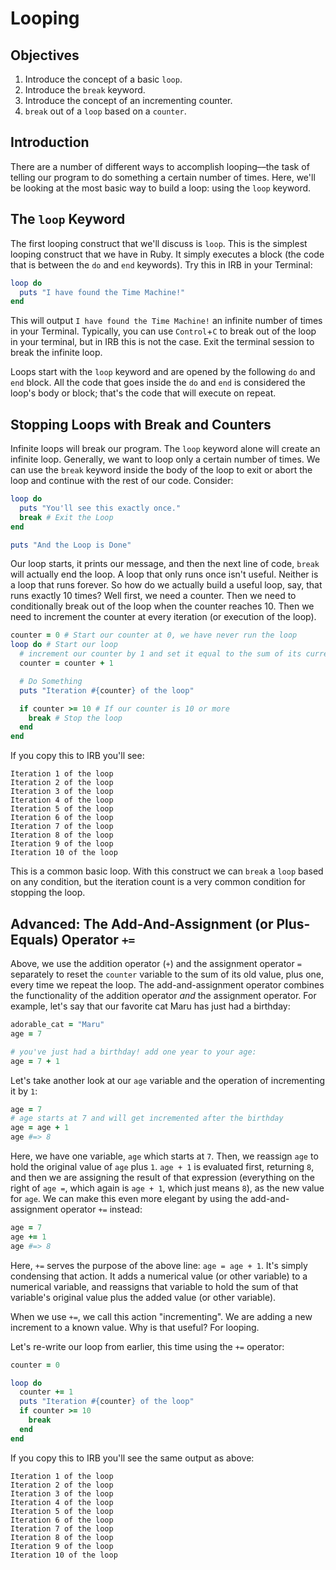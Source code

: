 # Looping

## Objectives

1. Introduce the concept of a basic `loop`.
2. Introduce the `break` keyword.
3. Introduce the concept of an incrementing counter.
4. `break` out of a `loop` based on a `counter`.

## Introduction

There are a number of different ways to accomplish looping––the task of telling
our program to do something a certain number of times. Here, we'll be looking at
the most basic way to build a loop: using the `loop` keyword.

## The `loop` Keyword

The first looping construct that we'll discuss is `loop`. This is the simplest
looping construct that we have in Ruby. It simply executes a block (the code
that is between the `do` and `end` keywords). Try this in IRB in your Terminal:

```ruby
loop do
  puts "I have found the Time Machine!"
end
```

This will output `I have found the Time Machine!` an infinite number of times in
your Terminal. Typically, you can use `Control`+`C` to break out of the loop in
your terminal, but in IRB this is not the case. Exit the terminal session to
break the infinite loop.

Loops start with the `loop` keyword and are opened by the following `do` and
`end` block. All the code that goes inside the `do` and `end` is considered the
loop's body or block; that's the code that will execute on repeat.

## Stopping Loops with Break and Counters

Infinite loops will break our program. The `loop` keyword alone will create an
infinite loop. Generally, we want to loop only a certain number of times. We can
use the `break` keyword inside the body of the loop to exit or abort the loop
and continue with the rest of our code. Consider:

```ruby
loop do
  puts "You'll see this exactly once."
  break # Exit the Loop
end

puts "And the Loop is Done"
```

Our loop starts, it prints our message, and then the next line of code, `break`
will actually end the loop. A loop that only runs once isn't useful. Neither is
a loop that runs forever. So how do we actually build a useful loop, say, that
runs exactly 10 times? Well first, we need a counter. Then we need to
conditionally break out of the loop when the counter reaches 10. Then we need to
increment the counter at every iteration (or execution of the loop).

```ruby
counter = 0 # Start our counter at 0, we have never run the loop
loop do # Start our loop
  # increment our counter by 1 and set it equal to the sum of its current value, plus 1. 
  counter = counter + 1

  # Do Something
  puts "Iteration #{counter} of the loop"

  if counter >= 10 # If our counter is 10 or more
    break # Stop the loop
  end
end
```

If you copy this to IRB you'll see:

```
Iteration 1 of the loop
Iteration 2 of the loop
Iteration 3 of the loop
Iteration 4 of the loop
Iteration 5 of the loop
Iteration 6 of the loop
Iteration 7 of the loop
Iteration 8 of the loop
Iteration 9 of the loop
Iteration 10 of the loop
```

This is a common basic loop. With this construct we can `break` a `loop` based
on any condition, but the iteration count is a very common condition for
stopping the loop.

## Advanced: The Add-And-Assignment (or Plus-Equals) Operator `+=`  

Above, we use the addition operator (`+`) and the assignment operator `=`
separately to reset the `counter` variable to the sum of its old value, plus
one, every time we repeat the loop. The add-and-assignment operator combines the
functionality of the addition operator *and* the assignment operator. For
example, let's say that our favorite cat Maru has just had a birthday:

```ruby
adorable_cat = "Maru"
age = 7

# you've just had a birthday! add one year to your age:
age = 7 + 1
```

Let's take another look at our `age` variable and the operation of incrementing
it by `1`:

```ruby
age = 7
# age starts at 7 and will get incremented after the birthday
age = age + 1
age #=> 8
```

Here, we have one variable, `age` which starts at `7`. Then, we reassign `age`
to hold the original value of `age` plus `1`. `age + 1` is evaluated first,
returning `8`, and then we are assigning the result of that expression
(everything on the right of `age =`, which again is `age + 1`, which just means
`8`), as the new value for `age`. We can make this even more elegant by using
the add-and-assignment operator `+=` instead:

```ruby
age = 7
age += 1
age #=> 8
```

Here, `+=` serves the purpose of the above line: `age = age + 1`. It's simply
condensing that action. It adds a numerical value (or other variable) to a
numerical variable, and reassigns that variable to hold the sum of that
variable's original value plus the added value (or other variable).

When we use `+=`, we call this action "incrementing". We are adding a new
increment to a known value. Why is that useful? For looping.

Let's re-write our loop from earlier, this time using the `+=` operator:

```ruby
counter = 0

loop do 
  counter += 1
  puts "Iteration #{counter} of the loop"
  if counter >= 10 
    break
  end
end
```

If you copy this to IRB you'll see the same output as above:

```
Iteration 1 of the loop
Iteration 2 of the loop
Iteration 3 of the loop
Iteration 4 of the loop
Iteration 5 of the loop
Iteration 6 of the loop
Iteration 7 of the loop
Iteration 8 of the loop
Iteration 9 of the loop
Iteration 10 of the loop
```
